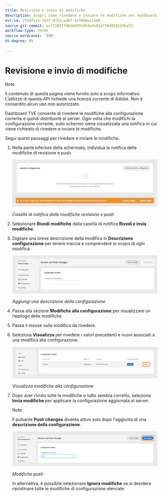 ```yaml
---
title: Revisione e invio di modifiche
description: Scopri come rivedere e inviare le modifiche nel dashboard TVE.
exl-id: 2f29712e-7b3f-472a-a36f-32780bec1508
source-git-commit: acff285f7db1bdd32d5da3e01a770d9581d3ba75
workflow-type: tm+mt
source-wordcount: '250'
ht-degree: 0%

---
```


# Revisione e invio di modifiche

>[!NOTE]
>
>Il contenuto di questa pagina viene fornito solo a scopo informativo. L’utilizzo di questa API richiede una licenza corrente di Adobe. Non è consentito alcun uso non autorizzato.

Dashboard TVE consente di rivedere le modifiche alla configurazione corrente e quindi distribuirle al server. Ogni volta che modifichi la configurazione corrente, sullo schermo viene visualizzata una notifica in cui viene richiesto di rivedere e inviare le modifiche.

Segui questi passaggi per rivedere e inviare le modifiche.

1. Nella parte inferiore della schermata, individua la notifica delle modifiche di revisione e push.

   ![Rivedi e invia notifica modifiche](../../assets/tve-dashboard/new-tve-dashboard/review/review-and-push-changes-banner-view.png)

   *Casella di notifica delle modifiche revisione e push*

1. Selezionare **Rivedi modifiche** dalla casella di notifica **Rivedi e invia modifiche**.

1. Digitare una breve descrizione della modifica in **Descrizione configurazione** per tenere traccia e comprendere lo scopo di ogni modifica.

   ![Aggiungi una descrizione della configurazione](../../assets/tve-dashboard/new-tve-dashboard/review/review-and-push-configuration-details-panel-view.png)

   *Aggiungi una descrizione della configurazione*

1. Passa alla sezione **Modifiche alla configurazione** per visualizzare un riepilogo delle modifiche.

1. Passa il mouse sulla modifica da rivedere.

1. Seleziona **Visualizza** per rivedere i valori precedenti e nuovi associati a una modifica alla configurazione.

   ![Visualizza modifiche alla configurazione](../../assets/tve-dashboard/new-tve-dashboard/review/review-and-push-changes-view-button.png)

   *Visualizza modifiche alla configurazione*

1. Dopo aver rivisto tutte le modifiche e tutto sembra corretto, seleziona **Invia modifiche** per applicare la configurazione aggiornata al server.

   >[!NOTE]
   >
   >Il pulsante **Push changes** diventa attivo solo dopo l&#39;aggiunta di una **descrizione della configurazione**.

   ![Modifiche push](../../assets/tve-dashboard/new-tve-dashboard/review/review-and-push-push-changes-button.png)

   *Modifiche push*

   In alternativa, è possibile selezionare **Ignora modifiche** se si desidera ripristinare tutte le modifiche di configurazione elencate.
